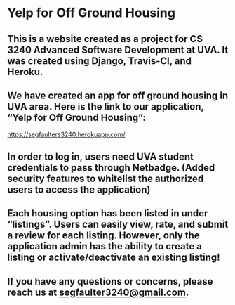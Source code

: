 # Yelp for Off Ground Housing
## This is a website created as a project for CS 3240 Advanced Software Development at UVA. It was created using Django, Travis-CI, and Heroku.

## We have created an app for off ground housing in UVA area. Here is the link to our application, “Yelp for Off Ground Housing”:
https://segfaulters3240.herokuapp.com/
## In order to log in, users need UVA student credentials to pass through Netbadge. (Added security features to whitelist the authorized users to access the application) 
## Each housing option has been listed in under “listings”. Users can easily view, rate, and submit a review for each listing. However, only the application admin has the ability to create a listing or activate/deactivate an existing listing!
## If you have any questions or concerns, please reach us at segfaulter3240@gmail.com.


